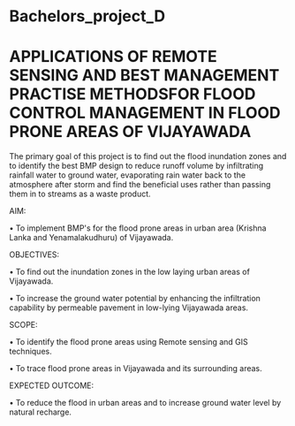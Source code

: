 # Bachelors_project_D

# APPLICATIONS OF REMOTE SENSING AND BEST MANAGEMENT PRACTISE METHODSFOR FLOOD CONTROL MANAGEMENT IN FLOOD PRONE AREAS OF VIJAYAWADA

The primary goal of this project is to find out the flood inundation zones and to identify
the best BMP design to reduce runoff volume by infiltrating rainfall water to ground
water, evaporating rain water back to the atmosphere after storm and find the beneficial
uses rather than passing them in to streams as a waste product. 

AIM: 

• To implement BMP's for the flood prone areas in urban area (Krishna Lanka and Yenamalakudhuru) of Vijayawada.

OBJECTIVES: 

• To find out the inundation zones in the low laying urban areas of Vijayawada.

• To increase the ground water potential by enhancing the infiltration capability by permeable pavement in low-lying Vijayawada areas.

SCOPE: 

• To identify the flood prone areas using Remote sensing and GIS techniques.

• To trace flood prone areas in Vijayawada and its surrounding areas.

EXPECTED OUTCOME:

• To reduce the flood in urban areas and to increase ground water level by natural recharge.
